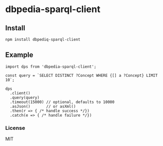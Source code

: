 # dbpedia-sparql-client

## Install

`npm install dbpediq-sparql-client`

## Example

```
import dps from 'dbpedia-sparql-client';

const query = `SELECT DISTINCT ?Concept WHERE {[] a ?Concept} LIMIT 10`;

dps
  .client() 
  .query(query)
  .timeout(15000) // optional, defaults to 10000
  .asJson()       // or asXml()
  .then(r => { /* handle success */})
  .catch(e => { /* handle failure */})

```

### License
MIT
